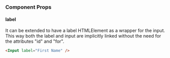### Component Props

#### label

It can be extended to have a label HTMLElement as a wrapper for the input. This way both the label and input are implicitly linked without the need for the attributes "id" and "for".

```html
<Input label="First Name" />
```